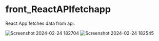 # front_ReactAPIfetchapp
React App fetches data from api.

![Screenshot 2024-02-24 182704](https://github.com/krishnad007/front_ReactAPIfetchapp/assets/109746720/0a337187-0e4c-4518-9882-cdc148268716)
![Screenshot 2024-02-24 182545](https://github.com/krishnad007/front_ReactAPIfetchapp/assets/109746720/62bc77ec-ab5f-4eee-83bf-099de577b821)
